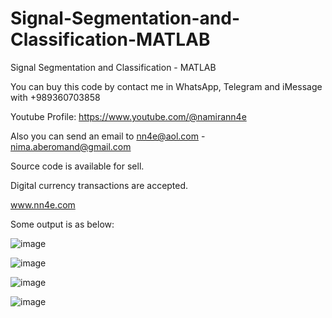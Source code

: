 # Signal-Segmentation-and-Classification-MATLAB
Signal Segmentation and Classification - MATLAB

You can buy this code by contact me in WhatsApp, Telegram and iMessage with +989360703858

Youtube Profile: https://www.youtube.com/@namirann4e

Also you can send an email to nn4e@aol.com - nima.aberomand@gmail.com

Source code is available for sell.

Digital currency transactions are accepted.

www.nn4e.com

Some output is as below:

![image](https://github.com/user-attachments/assets/b4dc8fd6-93c8-4bfa-9f4d-77c4bf04c7cd)

![image](https://github.com/user-attachments/assets/2e44db37-de6c-4734-b2bc-8f20696a338d)

![image](https://github.com/user-attachments/assets/2b8495e5-34f3-4aff-9aaa-bb1845ddfce9)

![image](https://github.com/user-attachments/assets/c1b7863f-cf27-49f7-8a1d-c0e43cce76ca)
